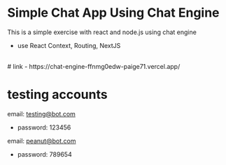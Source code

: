 # Simple Chat App Using Chat Engine
This is a simple exercise with react and node.js using chat engine
- use React Context, Routing, NextJS
 <br />
 # link
 - https://chat-engine-ffnmg0edw-paige71.vercel.app/
  <br />

# testing accounts

email: testing@bot.com  <br />
- password: 123456  <br />

email: peanut@bot.com  <br />
- password: 789654
